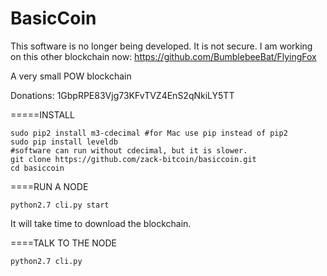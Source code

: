 BasicCoin
=============

This software is no longer being developed. It is not secure.
I am working on this other blockchain now: https://github.com/BumblebeeBat/FlyingFox

A very small POW blockchain

Donations: 1GbpRPE83Vjg73KFvTVZ4EnS2qNkiLY5TT

=====INSTALL 

    sudo pip2 install m3-cdecimal #for Mac use pip instead of pip2
    sudo pip install leveldb
    #software can run without cdecimal, but it is slower.
    git clone https://github.com/zack-bitcoin/basiccoin.git
    cd basiccoin

====RUN A NODE

    python2.7 cli.py start

It will take time to download the blockchain.

====TALK TO THE NODE

    python2.7 cli.py
